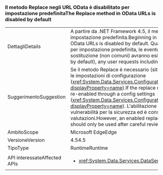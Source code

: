 ### <a name="the-replace-method-in-odata-urls-is-disabled-by-default"></a><span data-ttu-id="9a81c-101">Il metodo Replace negli URL OData è disabilitato per impostazione predefinita</span><span class="sxs-lookup"><span data-stu-id="9a81c-101">The Replace method in OData URLs is disabled by default</span></span>

|   |   |
|---|---|
|<span data-ttu-id="9a81c-102">Dettagli</span><span class="sxs-lookup"><span data-stu-id="9a81c-102">Details</span></span>|<span data-ttu-id="9a81c-103">A partire da .NET Framework 4.5, il metodo Replace negli URL OData è disabilitato per impostazione predefinita.</span><span class="sxs-lookup"><span data-stu-id="9a81c-103">Beginning in the .NET Framework 4.5, the Replace method in OData URLs is disabled by default.</span></span> <span data-ttu-id="9a81c-104">Quando il metodo Replace è disabilitato per OData, ora per impostazione predefinita, le eventuali richieste utente che includono funzioni di sostituzione (non comuni) avranno esito negativo.</span><span class="sxs-lookup"><span data-stu-id="9a81c-104">When OData Replace is disabled (now by default), any user requests including replace functions (which are uncommon) will fail.</span></span>|
|<span data-ttu-id="9a81c-105">Suggerimento</span><span class="sxs-lookup"><span data-stu-id="9a81c-105">Suggestion</span></span>|<span data-ttu-id="9a81c-106">Se il metodo Replace è necessario (situazione non comune) è possibile riabilitarlo tramite le impostazioni di configurazione (<xref:System.Data.Services.Configuration.DataServicesFeaturesSection.ReplaceFunction?displayProperty=name>).</span><span class="sxs-lookup"><span data-stu-id="9a81c-106">If the replace method is required (which is uncommon), it can be re-enabled through a config settings (<xref:System.Data.Services.Configuration.DataServicesFeaturesSection.ReplaceFunction?displayProperty=name>).</span></span> <span data-ttu-id="9a81c-107">L'abilitazione di un metodo Replace, tuttavia, può introdurre vulnerabilità per la sicurezza ed è consigliabile usarlo solo dopo attente valutazioni.</span><span class="sxs-lookup"><span data-stu-id="9a81c-107">However, an enabled replace method can open security vulnerabilities and should only be used after careful review.</span></span>|
|<span data-ttu-id="9a81c-108">Ambito</span><span class="sxs-lookup"><span data-stu-id="9a81c-108">Scope</span></span>|<span data-ttu-id="9a81c-109">Microsoft Edge</span><span class="sxs-lookup"><span data-stu-id="9a81c-109">Edge</span></span>|
|<span data-ttu-id="9a81c-110">Versione</span><span class="sxs-lookup"><span data-stu-id="9a81c-110">Version</span></span>|<span data-ttu-id="9a81c-111">4.5</span><span class="sxs-lookup"><span data-stu-id="9a81c-111">4.5</span></span>|
|<span data-ttu-id="9a81c-112">Tipo</span><span class="sxs-lookup"><span data-stu-id="9a81c-112">Type</span></span>|<span data-ttu-id="9a81c-113">Runtime</span><span class="sxs-lookup"><span data-stu-id="9a81c-113">Runtime</span></span>|
|<span data-ttu-id="9a81c-114">API interessate</span><span class="sxs-lookup"><span data-stu-id="9a81c-114">Affected APIs</span></span>|<ul><li><xref:System.Data.Services.DataService%601?displayProperty=nameWithType></li></ul>|

